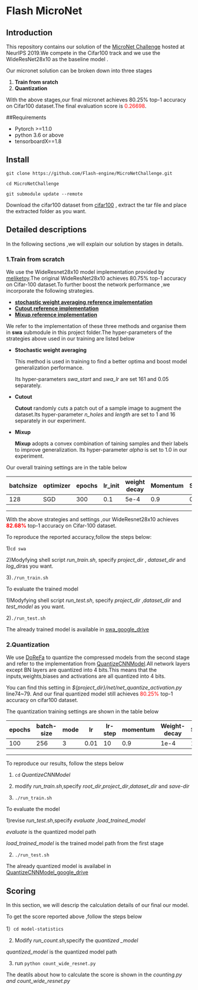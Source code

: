 # Flash MicroNet

## Introduction

This repository contains our  solution of the [MicroNet Challenge](https://micronet-challenge.github.io/index.html) hosted at NeurIPS 2019.We compete in the Cifar100 track and we use the WideResNet28x10 as the baseline model .

Our micronet solution can be  broken down into three stages

1. **Train  from sratch**
3. **Quantization** 

With the above stages,our final micronet achieves 80.25% top-1 accuracy on Cifar100 dataset.The  final evaluation score is <font color=red>0.26698</font>.

##Requirements

+ Pytorch >=1.1.0
+ python 3.6 or above
+ tensorboardX==1.8

## Install

`git clone https://github.com/Flash-engine/MicroNetChallenge.git`

`cd MicroNetChallenge`

`git submodule update --remote`

Download the cifar100 dataset from [cifar100](https://www.cs.toronto.edu/~kriz/cifar.html) , extract the tar file  and place the extracted folder as you want.

## Detailed descriptions

In the following sections ,we will explain our solution by stages in details.

### 1.Train from scratch

We use the WideResnet28x10 model implementation provided by [meliketoy](https://github.com/meliketoy/wide-resnet.pytorch/blob/master/networks/wide_resnet.py).The original WideResNet28x10 achieves 80.75% top-1 accuracy on Cifar-100 dataset.To further boost the network performance ,we incorporate the following strategies.

+ [**stochastic weight averaging**](https://arxiv.org/abs/1803.05407),[**reference implementation**](https://github.com/timgaripov/swa)
+ [**Cutout**](https://arxiv.org/abs/1708.04552),[**reference implementation**](https://github.com/uoguelph-mlrg/Cutout)
+ [**Mixup**](https://arxiv.org/abs/1710.09412),[**reference implementation**](https://github.com/facebookresearch/mixup-cifar10)

We refer to the implementation of  these three methods and organise them in **swa** submodule in this project folder.The  hyper-parameters of the strategies above used in our training are listed below 

+ **Stochastic weight averaging**

  This method is used in training to find a better optima and boost model generalization performance.

  Its hyper-parameters *swa_start* and *swa_lr* are set 161 and 0.05 separately.

+ **Cutout**

  **Cutout** randomly cuts a patch out of a sample image to augment the dataset.Its hyper-parameter  *n_holes* and  *length* are set to 1 and 16 separately in our experiment.

+ **Mixup**

  **Mixup** adopts a convex combination of taining samples and their labels to improve  generalization. Its hyper-parameter *alpha* is set to 1.0 in our experiment.

Our overall  training settings are  in the table below

| batchsize | optimizer | epochs | lr_init | weight decay | Momentum | Swa_lr | Swa_start |
| --------- | --------- | ------ | ------- | ------------ | -------- | ------ | --------- |
| 128       | SGD       | 300    | 0.1     | 5e-4         | 0.9      | 0.05   | 161       |

---

With the above strategies and settings ,our WideResnet28x10 achieves <font color=red>**82.68%**</font> top-1 accuracy  on Cifar-100 dataset.

To reproduce the reported accuracy,follow the steps below:

1)`cd swa`

2)Modyfying shell script *run_train.sh*, specify *project_dir* , *dataset_dir* and *log_dir*as you want.

3)`./run_train.sh`



To evaluate the trained model

1)Modyfying shell script *run_test.sh*, specify *project_dir* ,*dataset_dir* and *test_model* as you want.

2)`./run_test.sh`

The already trained model is available in [swa_google_drive](https://drive.google.com/open?id=1krfv0vLvYWg4tylPqzL7dTWbcXmoBUNq)



### 2.Quantization

We use [DoReFa](https://arxiv.org/abs/1606.06160) to  quantize the compressed models from the second stage and refer to  the implementation from [QuantizeCNNModel](https://github.com/nowgood/QuantizeCNNModel).All network layers except BN  layers are quantized into 4 bits.This means that the inputs,weights,biases and activations are all quantized into 4 bits. 

You can find this setting in *${project_dir}/net/net_quantize_activation.py* line74~79. And our final quantized model still achieves <font color=red>80.25%</font>  top-1 accuracy on cifar100 dataset.

The quantization training settings are shown in the table below

| epochs | batch-size | mode | lr   | lr-step | momentum | Weight-decay | Seed |
| ------ | ---------- | ---- | ---- | ------- | -------- | ------------ | ---- |
| 100    | 256        | 3    | 0.01 | 10      | 0.9      | 1e-4         | 1    |

------

To reproduce our results, follow the steps below

1) `cd`  *QuantizeCNNModel*

2) modify *run_train.sh*,specify *root_dir*,*project_dir*,*dataset_dir* and *save-dir*

3) `./run_train.sh`



To evaluate the model

1)revise *run_test.sh*,specify *evaluate* ,*load_trained_model* 

*evaluate* is the quantized model path

*load_trained_model* is the trained model path from the first stage

2) `./run_test.sh`

The already quantized model is availabel in [QuantizeCNNModel_google_drive](https://drive.google.com/open?id=1b2jsLFGNPoO3lfBEFpk7GIuzAHXElsLf)



## Scoring

In this section, we will descrip the calculation details of our final our model.

To get the score reported above ,follow the steps below

1）`cd model-statistics`

2) Modify *run_count.sh*,specify the *quantized _model* 

*quantized_model* is the quantized model path

3)  run `python count_wide_resnet.py`

The deatils about how to calculate the score is shown in the *counting.py and count_wide_resnet.py*



